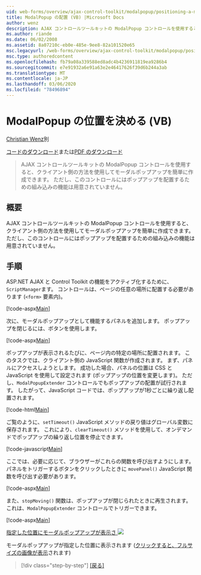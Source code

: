 ```yaml
---
uid: web-forms/overview/ajax-control-toolkit/modalpopup/positioning-a-modalpopup-vb
title: ModalPopup の配置 (VB) |Microsoft Docs
author: wenz
description: AJAX コントロールツールキットの ModalPopup コントロールを使用すると、クライアント側の方法を使用してモーダルポップアップを簡単に作成できます。 ただし、コントロールは...
ms.author: riande
ms.date: 06/02/2008
ms.assetid: 8a07210c-eb0e-485e-9ee8-82a101520e65
msc.legacyurl: /web-forms/overview/ajax-control-toolkit/modalpopup/positioning-a-modalpopup-vb
msc.type: authoredcontent
ms.openlocfilehash: fb79a08a339588ed8adc4b4236911819ea9286b4
ms.sourcegitcommit: e7e91932a6e91a63e2e46417626f39d6b244a3ab
ms.translationtype: MT
ms.contentlocale: ja-JP
ms.lasthandoff: 03/06/2020
ms.locfileid: "78496894"
---
```

# <a name="positioning-a-modalpopup-vb"></a>ModalPopup の位置を決める (VB)

[Christian Wenz](https://github.com/wenz)別

[コードのダウンロード](https://download.microsoft.com/download/2/4/0/24052038-f942-4336-905b-b60ae56f0dd5/ModalPopup4.vb.zip)または[PDF のダウンロード](https://download.microsoft.com/download/b/6/a/b6ae89ee-df69-4c87-9bfb-ad1eb2b23373/modalpopup4VB.pdf)

> AJAX コントロールツールキットの ModalPopup コントロールを使用すると、クライアント側の方法を使用してモーダルポップアップを簡単に作成できます。 ただし、このコントロールにはポップアップを配置するための組み込みの機能は用意されていません。

## <a name="overview"></a>概要

AJAX コントロールツールキットの ModalPopup コントロールを使用すると、クライアント側の方法を使用してモーダルポップアップを簡単に作成できます。 ただし、このコントロールにはポップアップを配置するための組み込みの機能は用意されていません。

## <a name="steps"></a>手順

ASP.NET AJAX と Control Toolkit の機能をアクティブ化するために、`ScriptManager`ます。 コントロールは、ページの任意の場所に配置する必要があります (`<form>` 要素内)。

[!code-aspx[Main](positioning-a-modalpopup-vb/samples/sample1.aspx)]

次に、モーダルポップアップとして機能するパネルを追加します。 ポップアップを閉じるには、ボタンを使用します。

[!code-aspx[Main](positioning-a-modalpopup-vb/samples/sample2.aspx)]

ポップアップが表示されるたびに、ページ内の特定の場所に配置されます。 このタスクでは、クライアント側の JavaScript 関数が作成されます。 まず、パネルにアクセスしようとします。 成功した場合、パネルの位置は CSS と JavaScript を使用して設定されます (ポップアップの位置を変更します)。 ただし、`ModalPopupExtender` コントロールでもポップアップの配置が試行されます。 したがって、JavaScript コードでは、ポップアップが1秒ごとに繰り返し配置されます。

[!code-html[Main](positioning-a-modalpopup-vb/samples/sample3.html)]

ご覧のように、`setTimeout()` JavaScript メソッドの戻り値はグローバル変数に保存されます。 これにより、`clearTimeout()` メソッドを使用して、オンデマンドでポップアップの繰り返し位置を停止できます。

[!code-javascript[Main](positioning-a-modalpopup-vb/samples/sample4.js)]

ここでは、必要に応じて、ブラウザーがこれらの関数を呼び出すようにします。 パネルをトリガーするボタンをクリックしたときに `movePanel()` JavaScript 関数を呼び出す必要があります。

[!code-aspx[Main](positioning-a-modalpopup-vb/samples/sample5.aspx)]

また、`stopMoving()` 関数は、ポップアップが閉じられたときに再生されます。これは、`ModalPopupExtender` コントロールでトリガーできます。

[!code-aspx[Main](positioning-a-modalpopup-vb/samples/sample6.aspx)]

[指定した位置にモーダルポップアップが表示さ ![](positioning-a-modalpopup-vb/_static/image2.png)](positioning-a-modalpopup-vb/_static/image1.png)

モーダルポップアップが指定した位置に表示されます ([クリックすると、フルサイズの画像が表示](positioning-a-modalpopup-vb/_static/image3.png)されます)

> [!div class="step-by-step"]
> [[戻る]](handling-postbacks-from-a-modalpopup-vb.md)
